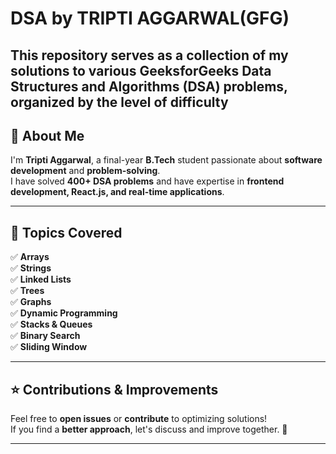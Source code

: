 # DSA by TRIPTI AGGARWAL(GFG)

This repository serves as a collection of my solutions to various GeeksforGeeks Data Structures and Algorithms (DSA) problems, organized by the level of difficulty
---

## 📌 About Me  
I'm **Tripti Aggarwal**, a final-year **B.Tech** student passionate about **software development** and **problem-solving**.  
I have solved **400+ DSA problems** and have expertise in **frontend development, React.js, and real-time applications**.  

---

## 🚀 Topics Covered  
✅ **Arrays**  
✅ **Strings**  
✅ **Linked Lists**  
✅ **Trees**  
✅ **Graphs**  
✅ **Dynamic Programming**  
✅ **Stacks & Queues**  
✅ **Binary Search**  
✅ **Sliding Window**  

---

## ⭐ Contributions & Improvements  
Feel free to **open issues** or **contribute** to optimizing solutions!  
If you find a **better approach**, let's discuss and improve together. 🚀  

---
